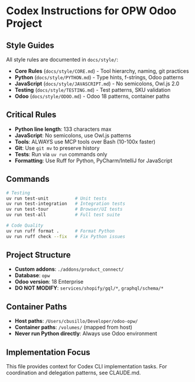 # Codex Instructions for OPW Odoo Project

## Style Guides

All style rules are documented in `docs/style/`:
- **Core Rules** (`docs/style/CORE.md`) - Tool hierarchy, naming, git practices
- **Python** (`docs/style/PYTHON.md`) - Type hints, f-strings, Odoo patterns  
- **JavaScript** (`docs/style/JAVASCRIPT.md`) - No semicolons, Owl.js 2.0
- **Testing** (`docs/style/TESTING.md`) - Test patterns, SKU validation
- **Odoo** (`docs/style/ODOO.md`) - Odoo 18 patterns, container paths

## Critical Rules

- **Python line length**: 133 characters max
- **JavaScript**: No semicolons, use Owl.js patterns
- **Tools**: ALWAYS use MCP tools over Bash (10-100x faster)
- **Git**: Use `git mv` to preserve history
- **Tests**: Run via `uv run` commands only
- **Formatting**: Use Ruff for Python, PyCharm/IntelliJ for JavaScript

## Commands

```bash
# Testing
uv run test-unit          # Unit tests
uv run test-integration   # Integration tests  
uv run test-tour          # Browser/UI tests
uv run test-all           # Full test suite

# Code Quality
uv run ruff format .      # Format Python
uv run ruff check --fix   # Fix Python issues
```

## Project Structure

- **Custom addons**: `./addons/product_connect/`
- **Database**: `opw`
- **Odoo version**: 18 Enterprise
- **DO NOT MODIFY**: `services/shopify/gql/*`, `graphql/schema/*`

## Container Paths

- **Host paths**: `/Users/cbusillo/Developer/odoo-opw/`
- **Container paths**: `/volumes/` (mapped from host)
- **Never run Python directly**: Always use Odoo environment

## Implementation Focus

This file provides context for Codex CLI implementation tasks.
For coordination and delegation patterns, see CLAUDE.md.